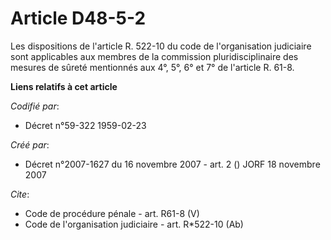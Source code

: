 # Article D48-5-2

Les dispositions de l'article R. 522-10 du code de l'organisation judiciaire sont applicables aux membres de la commission
pluridisciplinaire des mesures de sûreté mentionnés aux 4°, 5°, 6° et 7° de l'article R. 61-8.

**Liens relatifs à cet article**

_Codifié par_:

  - Décret n°59-322 1959-02-23

_Créé par_:

  - Décret n°2007-1627 du 16 novembre 2007 - art. 2 () JORF 18 novembre 2007

_Cite_:

  - Code de procédure pénale - art. R61-8 (V)
  - Code de l'organisation judiciaire - art. R*522-10 (Ab)
